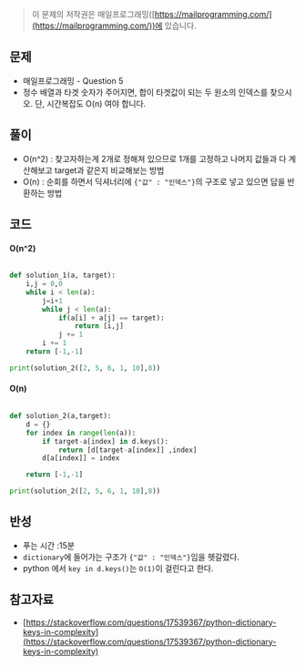 > 이 문제의 저작권은 매일프로그래밍([https://mailprogramming.com/](https://mailprogramming.com/))에 있습니다.

## 문제

- 매일프로그래밍 - Question 5
- 정수 배열과 타겟 숫자가 주어지면, 합이 타겟값이 되는 두 원소의 인덱스를 찾으시오. 단, 시간복잡도 O(n) 여야 합니다.

## 풀이

- O(n^2) : 찾고자하는게 2개로 정해져 있으므로 1개를 고정하고 나머지 값들과 다 계산해보고 target과 같은지 비교해보는 방법
- O(n) : 순회를 하면서 딕셔너리에 ```{"값" : "인덱스"}```의 구조로 넣고 있으면 답을 반환하는 방법

## 코드

#### O(n^2)

```python

def solution_1(a, target):
	i,j = 0,0
	while i < len(a):
		j=i+1
		while j < len(a):
			if(a[i] + a[j] == target):
				return [i,j]
			j += 1
		i += 1
	return [-1,-1]

print(solution_2([2, 5, 6, 1, 10],8))

```

#### O(n)

```python

def solution_2(a,target):
	d = {}
	for index in range(len(a)):
		if target-a[index] in d.keys():
			return [d[target-a[index]] ,index]
		d[a[index]] = index

	return [-1,-1]

print(solution_2([2, 5, 6, 1, 10],8))

```

## 반성

- 푸는 시간 :15분
- ```dictionary```에 들어가는 구조가 ```{"값" : "인덱스"}```임을 헷갈렸다.
- python 에서 ```key in d.keys()```는 ```O(1)```이 걸린다고 한다.

## 참고자료
- [https://stackoverflow.com/questions/17539367/python-dictionary-keys-in-complexity](https://stackoverflow.com/questions/17539367/python-dictionary-keys-in-complexity)
